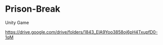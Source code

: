 # Prison-Break
Unity Game

https://drive.google.com/drive/folders/1843_ElA9Yoo3858oj6pH4TxupfD0-1qM
